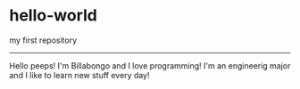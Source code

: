 # hello-world
my first repository

------------------------------------------------------------------

Hello peeps! I'm Billabongo and I love programming! 
I'm an engineerig major and I like to learn new stuff every day!
